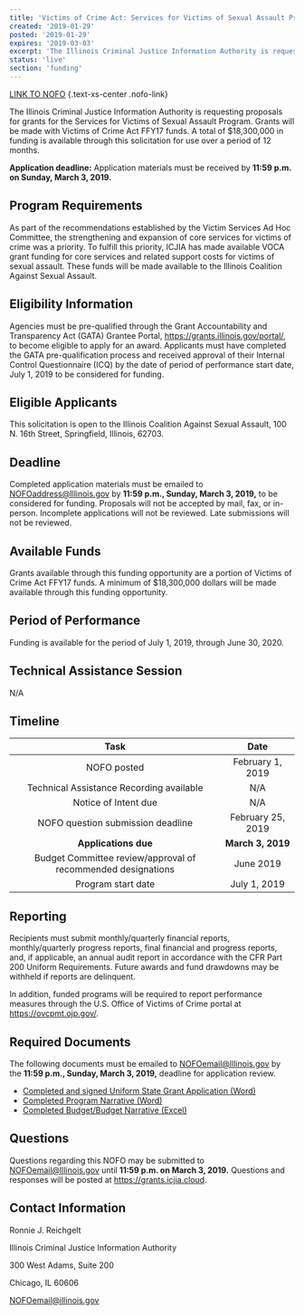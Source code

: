 ```yaml
---
title: 'Victims of Crime Act: Services for Victims of Sexual Assault Program'
created: '2019-01-29'
posted: '2019-01-29'
expires: '2019-03-03'
excerpt: 'The Illinois Criminal Justice Information Authority is requesting proposals for grants for the Services for Victims of Sexual Assault Program.  Grants will be made with Victims of Crime Act FFY17 funds. A total of $18,300,000 in funding is available through this solicitation for use over a period of 12 months. '
status: 'live'
section: 'funding'
---
```



[LINK TO NOFO](ICASANOFO) {.text-xs-center .nofo-link}

The Illinois Criminal Justice Information Authority is requesting proposals for grants for the Services for Victims of Sexual Assault Program.  Grants will be made with Victims of Crime Act FFY17 funds. A total of $18,300,000 in funding is available through this solicitation for use over a period of 12 months. 

**Application deadline:** Application materials must be received by **11:59 p.m. on Sunday, March 3, 2019.** 

## Program Requirements

As part of the recommendations established by the Victim Services Ad Hoc Committee, the strengthening and expansion of core services for victims of crime was a priority.  To fulfill this priority, ICJIA has made available VOCA grant funding for core services and related support costs for victims of sexual assault.  These funds will be made available to the Illinois Coalition Against Sexual Assault. 

## Eligibility Information

Agencies must be pre-qualified through the Grant Accountability and Transparency Act (GATA) Grantee Portal, https://grants.illinois.gov/portal/, to become eligible to apply for an award.  Applicants must have completed the GATA pre-qualification process and received approval of their Internal Control Questionnaire (ICQ) by the date of period of performance start date, July 1, 2019 to be considered for funding.  

## Eligible Applicants

This solicitation is open to the Illinois Coalition Against Sexual Assault, 100 N. 16th Street, Springfield, Illinois, 62703. 

## Deadline

Completed application materials must be emailed to NOFOaddress@Illinois.gov by **11:59 p.m., Sunday, March 3, 2019,** to be considered for funding. Proposals will not be accepted by mail, fax, or in-person. Incomplete applications will not be reviewed. Late submissions will not be reviewed.

## Available Funds

Grants available through this funding opportunity are a portion of Victims of Crime Act FFY17 funds. A minimum of $18,300,000 dollars will be made available through this funding opportunity.   

## Period of Performance

Funding is available for the period of July 1, 2019, through June 30, 2020. 

## Technical Assistance Session
N/A

## Timeline

|                             Task                             |       Date        |
| :----------------------------------------------------------: | :---------------: |
|                         NOFO posted                          | February 1, 2019  |
|           Technical Assistance Recording available           |        N/A        |
|                     Notice of Intent due                     |        N/A        |
|              NOFO question submission deadline               | February 25, 2019 |
|                     **Applications due**                     | **March 3, 2019** |
| Budget Committee review/approval of recommended designations |     June 2019     |
|                      Program start date                      |   July 1, 2019    |

## Reporting

Recipients must submit monthly/quarterly financial reports, monthly/quarterly progress reports, final financial and progress reports, and, if applicable, an annual audit report in accordance with the CFR Part 200 Uniform Requirements. Future awards and fund drawdowns may be withheld if reports are delinquent.

In addition, funded programs will be required to report performance measures through the U.S. Office of Victims of Crime portal at https://ovcpmt.ojp.gov/. 

## Required Documents

The following documents must be emailed to NOFOemail@Illinois.gov by the **11:59 p.m., Sunday, March 3, 2019,** deadline for application review. 

* [Completed and signed Uniform State Grant Application (Word)](ICASAapplication.pdf) 
* [Completed Program Narrative (Word)](ICASAprogramnarrative.docx)
* [Completed Budget/Budget Narrative (Excel)](ICASAbudget.xls)

## Questions

Questions regarding this NOFO may be submitted to NOFOemail@Illinois.gov until **11:59 p.m. on March 3, 2019.**  Questions and responses will be posted at https://grants.icjia.cloud.

## Contact Information
Ronnie J. Reichgelt

Illinois Criminal Justice Information Authority

300 West Adams, Suite 200

Chicago, IL 60606

NOFOemail@illinois.gov